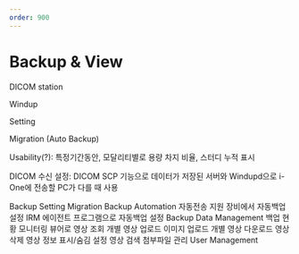 ```yaml
---
order: 900
---
```


# Backup & View

DICOM station

Windup

Setting 

Migration (Auto Backup)

Usability(?): 특정기간동안, 모달리티별로 용량 차지 비율, 스터디 누적 표시



DICOM 수신 설정: DICOM SCP 기능으로 데이터가 저장된 서버와 Windupd으로 i-One에 전송할 PC가 다를 때 사용



Backup Setting
Migration
Backup Automation
자동전송 지원 장비에서 자동백업 설정
IRM 에이전트 프로그램으로 자동백업 설정
Backup Data Management
백업 현황 모니터링
뷰어로 영상 조회
개별 영상 업로드
이미지 업로드
개별 영상 다운로드
영상 삭제
영상 정보 표시/숨김 설정
영상 검색
첨부파일 관리
User Management
